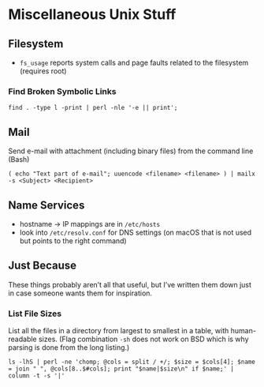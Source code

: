 # Miscellaneous Unix Stuff

## Filesystem

- `fs_usage` reports system calls and page faults related to the filesystem (requires root)

### Find Broken Symbolic Links

```shell
find . -type l -print | perl -nle '-e || print';
```

## Mail

Send e-mail with attachment (including binary files) from the command line (Bash)

```shell
( echo "Text part of e-mail"; uuencode <filename> <filename> ) | mailx -s <Subject> <Recipient>
```

## Name Services

- hostname -> IP mappings are in `/etc/hosts`
- look into `/etc/resolv.conf` for DNS settings (on macOS that is not used but points to the right command)

## Just Because

These things probably aren’t all that useful, but I’ve written them down just in case someone wants them for inspiration.

### List File Sizes

List all the files in a directory from largest to smallest in a table, with human-readable sizes. (Flag combination `-sh` does not work on BSD which is why parsing is done from the long listing.)

```shell
ls -lhS | perl -ne 'chomp; @cols = split / +/; $size = $cols[4]; $name = join " ", @cols[8..$#cols]; print "$name|$size\n" if $name;' | column -t -s '|'
```
